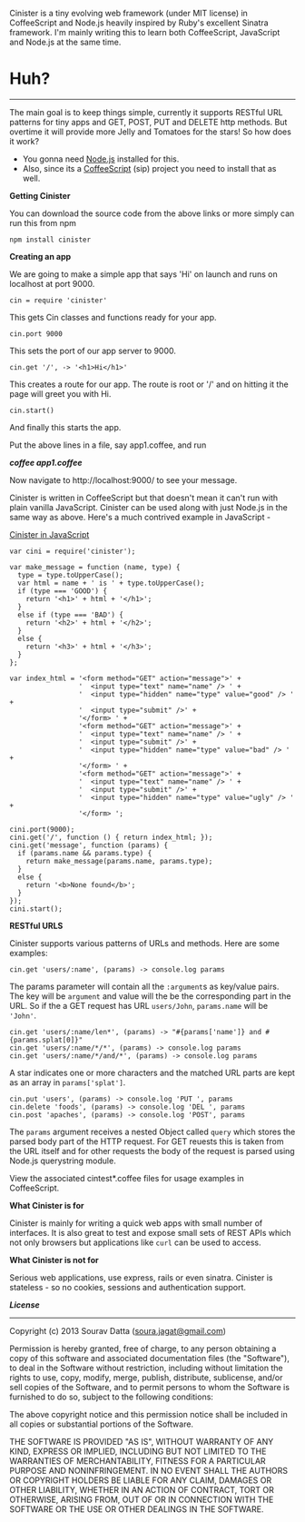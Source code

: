 Cinister is a tiny evolving web framework  (under MIT license) in CoffeeScript and Node.js heavily inspired 
by Ruby's excellent Sinatra framework. I'm mainly writing this to learn both CoffeeScript, JavaScript and Node.js at the same time. 

Huh? 
======================
***


The main goal is to keep things simple, currently it supports RESTful URL patterns for tiny apps and GET, POST, PUT and DELETE http methods. 
But overtime it will provide more Jelly and Tomatoes for the stars! So how does it work? 

* You gonna need [Node.js](http://nodejs.org/) installed for this.
* Also, since its a [CoffeeScript](http://coffeescript.org/) (sip) project you need to install that as well.

**Getting Cinister**

You can download the source code from the above links or more simply can run this from npm

`npm install cinister`

**Creating an app**

We are going to make a simple app that says 'Hi' on launch and runs on localhost at port 9000.

`cin = require 'cinister'`

This gets Cin classes and functions ready for your app.

`cin.port 9000`

This sets the port of our app server to 9000.

`cin.get '/', -> '<h1>Hi</h1>'`

This creates a route for our app. The route is root or '/' and on hitting it the page will greet you with Hi.

`cin.start()`

And finally this starts the app. 

Put the above lines in a file, say app1.coffee, and run 

_**coffee app1.coffee**_

Now navigate to http://localhost:9000/ to see your message. 

Cinister is written in CoffeeScript but that doesn't mean it can't run with plain vanilla JavaScript. Cinister can be used along with just Node.js in the same way as above. Here's a much contrived example in JavaScript -

[Cinister in JavaScript](https://gist.github.com/souravdatta/5538500)

    var cini = require('cinister');
 
    var make_message = function (name, type) {
      type = type.toUpperCase();
      var html = name + ' is ' + type.toUpperCase();
      if (type === 'GOOD') {
        return '<h1>' + html + '</h1>';
      }
      else if (type === 'BAD') {
        return '<h2>' + html + '</h2>';
      }
      else {
        return '<h3>' + html + '</h3>';
      }
    };
  
    var index_html = '<form method="GET" action="message">' +
                     '  <input type="text" name="name" /> ' +
                     '  <input type="hidden" name="type" value="good" /> ' +
                     '  <input type="submit" />' +
                     '</form> ' +
                     '<form method="GET" action="message">' +
                     '  <input type="text" name="name" /> ' +
                     '  <input type="submit" />' +
                     '  <input type="hidden" name="type" value="bad" /> ' +
                     '</form> ' +
                     '<form method="GET" action="message">' +
                     '  <input type="text" name="name" /> ' +
                     '  <input type="submit" />' +
                     '  <input type="hidden" name="type" value="ugly" /> ' +                 
                     '</form> ';
                 
    cini.port(9000);
    cini.get('/', function () { return index_html; });
    cini.get('message', function (params) {
      if (params.name && params.type) {
        return make_message(params.name, params.type);
      }
      else {
        return '<b>None found</b>';
      }
    });
    cini.start();

<script src="https://gist.github.com/souravdatta/5538500.js"></script>

**RESTful URLS**

Cinister supports various patterns of URLs and methods. Here are some examples:

    cin.get 'users/:name', (params) -> console.log params

The params parameter will contain all the `:argument`s as key/value pairs. The key will be `argument` and value will the be the corresponding part in the URL. So if the a GET request has URL `users/John`, `params.name` will be `'John'`.

    cin.get 'users/:name/len*', (params) -> "#{params['name']} and #{params.splat[0]}"
    cin.get 'users/:name/*/*', (params) -> console.log params
    cin.get 'users/:name/*/and/*', (params) -> console.log params

A star indicates one or more characters and the matched URL parts are kept as an array in `params['splat']`.

    cin.put 'users', (params) -> console.log 'PUT ', params
    cin.delete 'foods', (params) -> console.log 'DEL ', params
    cin.post 'apaches', (params) -> console.log 'POST', params

The `params` argument receives a nested Object called `query` which stores the parsed body part of the HTTP request. For GET reuests this is taken from the URL itself and for other requests the body of the request is parsed using Node.js querystring module.

View the associated cintest*.coffee files for usage examples in CoffeeScript.

**What Cinister is for**

Cinister is mainly for writing a quick web apps with small number of interfaces. It is also great to test and expose small sets of REST APIs which not only browsers but applications like `curl` can be used to access.

**What Cinister is not for**

Serious web applications, use express, rails or even sinatra. Cinister is stateless - so no cookies, sessions and authentication support. 



***License***
***
Copyright (c) 2013 Sourav Datta (soura.jagat@gmail.com)

Permission is hereby granted, free of charge, to any person obtaining a copy of this software and associated 
documentation files (the "Software"), to deal in the Software without restriction, including without limitation the 
rights to use, copy, modify, merge, publish, distribute, sublicense, and/or sell copies of the Software, and to permit 
persons to whom the Software is furnished to do so, subject to the following conditions:

The above copyright notice and this permission notice shall be included in all copies or substantial portions of the 
Software.

THE SOFTWARE IS PROVIDED "AS IS", WITHOUT WARRANTY OF ANY KIND, EXPRESS OR IMPLIED, INCLUDING BUT NOT LIMITED TO THE 
WARRANTIES OF MERCHANTABILITY, FITNESS FOR A PARTICULAR PURPOSE AND NONINFRINGEMENT. IN NO EVENT SHALL THE AUTHORS 
OR COPYRIGHT HOLDERS BE LIABLE FOR ANY CLAIM, DAMAGES OR OTHER LIABILITY, WHETHER IN AN ACTION OF CONTRACT, 
TORT OR OTHERWISE, ARISING FROM, OUT OF OR IN CONNECTION WITH THE SOFTWARE OR THE USE OR OTHER DEALINGS IN THE SOFTWARE.
